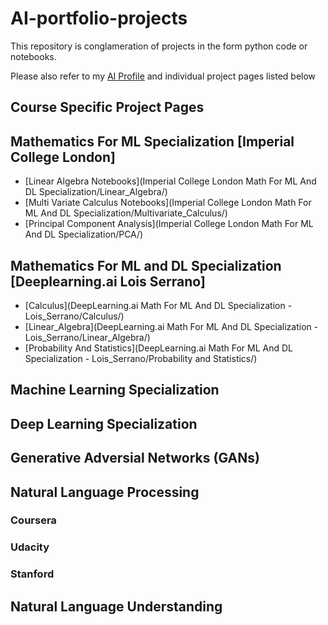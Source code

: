 # AI-portfolio-projects

This repository is conglameration of projects in the form python code or notebooks. 

Please also refer to my [AI Profile](https://sugiv.fyi/ai) and individual project pages listed below

## Course Specific Project Pages

## Mathematics For ML Specialization [Imperial College London]

- [Linear Algebra Notebooks](Imperial College London Math For ML And DL Specialization/Linear_Algebra/)
- [Multi Variate Calculus Notebooks](Imperial College London Math For ML And DL Specialization/Multivariate_Calculus/)
- [Principal Component Analysis](Imperial College London Math For ML And DL Specialization/PCA/)

## Mathematics For ML and DL Specialization [Deeplearning.ai Lois Serrano]

- [Calculus](DeepLearning.ai Math For ML And DL Specialization - Lois_Serrano/Calculus/)
- [Linear_Algebra](DeepLearning.ai Math For ML And DL Specialization - Lois_Serrano/Linear_Algebra/)
- [Probability And Statistics](DeepLearning.ai Math For ML And DL Specialization - Lois_Serrano/Probability and Statistics/)

## Machine Learning Specialization

## Deep Learning Specialization



## Generative Adversial Networks (GANs)

## Natural Language Processing

### Coursera

### Udacity

### Stanford


## Natural Language Understanding

